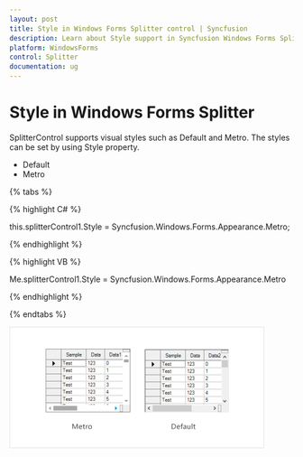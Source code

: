 ```yaml
---
layout: post
title: Style in Windows Forms Splitter control | Syncfusion
description: Learn about Style support in Syncfusion Windows Forms Splitter control and more details.
platform: WindowsForms
control: Splitter  
documentation: ug
---
```


# Style in Windows Forms Splitter

SplitterControl supports visual styles such as Default and Metro. The styles can be set by using Style property.

* Default
* Metro

{% tabs %}

{% highlight C# %}

this.splitterControl1.Style = Syncfusion.Windows.Forms.Appearance.Metro;

{% endhighlight %}

{% highlight VB %}

Me.splitterControl1.Style = Syncfusion.Windows.Forms.Appearance.Metro

{% endhighlight %}

{% endtabs %}

 ![](Concept-and-Features_images/Concept-and-Features_img1.png)
